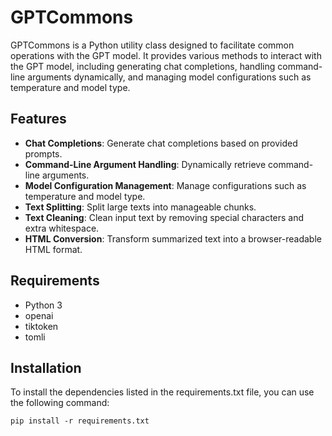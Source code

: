 # GPTCommons

GPTCommons is a Python utility class designed to facilitate common operations with the GPT model. It provides various methods to interact with the GPT model, including generating chat completions, handling command-line arguments dynamically, and managing model configurations such as temperature and model type.

## Features
- **Chat Completions**: Generate chat completions based on provided prompts.
- **Command-Line Argument Handling**: Dynamically retrieve command-line arguments.
- **Model Configuration Management**: Manage configurations such as temperature and model type.
- **Text Splitting**: Split large texts into manageable chunks.
- **Text Cleaning**: Clean input text by removing special characters and extra whitespace.
- **HTML Conversion**: Transform summarized text into a browser-readable HTML format.

## Requirements
- Python 3
- openai
- tiktoken
- tomli

## Installation

To install the dependencies listed in the requirements.txt file, you can use the following command:

`pip install -r requirements.txt`